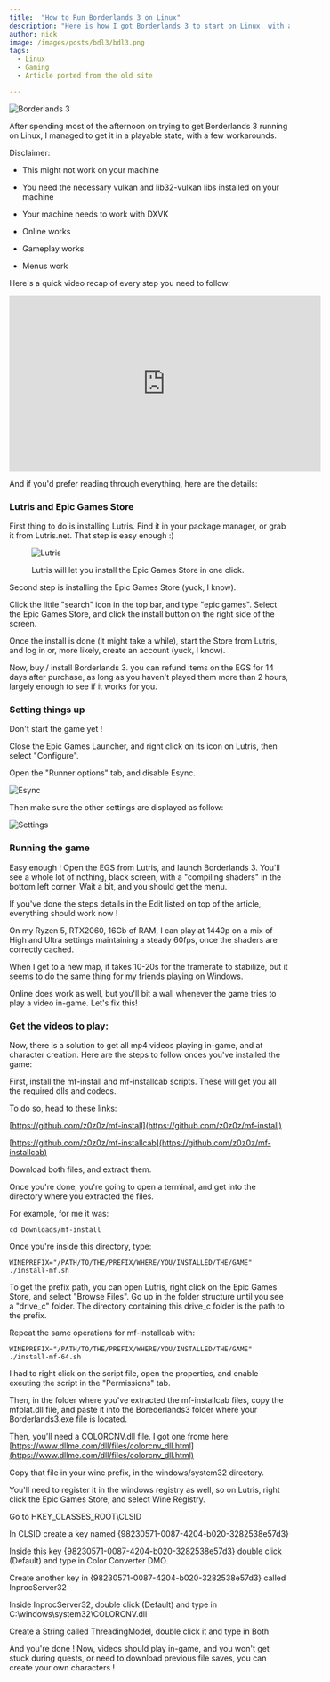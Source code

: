 ```yaml
---
title:  "How to Run Borderlands 3 on Linux"
description: "Here is how I got Borderlands 3 to start on Linux, with a few caveats..."
author: nick
image: /images/posts/bdl3/bdl3.png
tags:
  - Linux
  - Gaming
  - Article ported from the old site

---
```


![Borderlands 3](/images/posts/bdl3/bdl3.png)


After spending most of the afternoon on trying to get Borderlands 3 running on Linux, I managed to get it in a playable state, with a few workarounds.

Disclaimer:

- This might not work on your machine

- You need the necessary vulkan and lib32-vulkan libs installed on your machine

- Your machine needs to work with DXVK

- Online works

- Gameplay works

- Menus work

Here's a quick video recap of every step you need to follow:

<p align="center"> <iframe width="560" height="315" src="https://www.youtube.com/embed/IvmTAR3I8Ww" frameborder="0" allow="accelerometer; autoplay; encrypted-media; gyroscope; picture-in-picture" allowfullscreen></iframe></p>

And if you'd prefer reading through everything, here are the details:

### Lutris and Epic Games Store

First thing to do is installing Lutris. Find it in your package manager, or grab it from Lutris.net. That step is easy enough :)

<figure markdown="1">

![Lutris](/images/posts/bdl3/lutris.png)

<figcaption>Lutris will let you install the Epic Games Store in one click.</figcaption>
</figure>

Second step is installing the Epic Games Store (yuck, I know).

Click the little "search" icon in the top bar, and type "epic games". Select the Epic Games Store, and click the install button on the right side of the screen.

Once the install is done (it might take a while), start the Store from Lutris, and log in or, more likely, create an account (yuck, I know).

Now, buy / install Borderlands 3. you can refund items on the EGS for 14 days after purchase, as long as you haven't played them more than 2 hours, largely enough to see if it works for you.

### Setting things up

Don't start the game yet !

Close the Epic Games Launcher, and right click on its icon on Lutris, then select "Configure".

Open the "Runner options" tab, and disable Esync.

![Esync](/images/posts/bdl3/esync.png)

Then make sure the other settings are displayed as follow:

![Settings](/images/posts/bdl3/settings.png)


### Running the game

Easy enough ! Open the EGS from Lutris, and launch Borderlands 3. You'll see a whole lot of nothing, black screen, with a "compiling shaders" in the bottom left corner. Wait a bit, and you should get the menu.

If you've done the steps details in the Edit listed on top of the article, everything should work now !

On my Ryzen 5, RTX2060, 16Gb of RAM, I can play at 1440p on a mix of High and Ultra settings maintaining a steady 60fps, once the shaders are correctly cached.

When I get to a new map, it takes 10-20s for the framerate to stabilize, but it seems to do the same thing for my friends playing on Windows.

Online does work as well, but you'll bit a wall whenever the game tries to play a video in-game. Let's fix this!


### Get the videos to play:

Now, there is a solution to get all mp4 videos playing in-game, and at character creation. Here are the steps to follow onces you've installed the game:

First, install the mf-install and mf-installcab scripts. These will get you all the required dlls and codecs.

To do so, head to these links:

[https://github.com/z0z0z/mf-install](https://github.com/z0z0z/mf-install)

[https://github.com/z0z0z/mf-installcab](https://github.com/z0z0z/mf-installcab)

Download both files, and extract them.

Once you're done, you're going to open a terminal, and get into the directory where you extracted the files.

For example, for me it was:

```
cd Downloads/mf-install
```

Once you're inside this directory, type:

```
WINEPREFIX="/PATH/TO/THE/PREFIX/WHERE/YOU/INSTALLED/THE/GAME" ./install-mf.sh
```

To get the prefix path, you can open Lutris, right click on the Epic Games Store, and select "Browse Files". Go up in the folder structure until you see a "drive_c" folder. The directory containing this drive_c folder is the path to the prefix.

Repeat the same operations for mf-installcab with:

```
WINEPREFIX="/PATH/TO/THE/PREFIX/WHERE/YOU/INSTALLED/THE/GAME" ./install-mf-64.sh
```

I had to right click on the script file, open the properties, and enable exeuting the script in the "Permissions" tab.

Then, in the folder where you've extracted the mf-installcab files, copy the mfplat.dll file, and paste it into the Borederlands3 folder where your Borderlands3.exe file is located.

Then, you'll need a COLORCNV.dll file. I got one frome here: [https://www.dllme.com/dll/files/colorcnv_dll.html](https://www.dllme.com/dll/files/colorcnv_dll.html)

Copy that file in your wine prefix, in the windows/system32 directory.

You'll need to register it in the windows registry as well, so on Lutris, right click the Epic Games Store, and select Wine Registry.


Go to HKEY_CLASSES_ROOT\CLSID

In CLSID create a key named {98230571-0087-4204-b020-3282538e57d3}

Inside this key {98230571-0087-4204-b020-3282538e57d3} double click (Default) and type in Color Converter DMO.

Create another key in {98230571-0087-4204-b020-3282538e57d3} called InprocServer32

Inside InprocServer32, double click (Default) and type in C:\windows\system32\COLORCNV.dll

Create a String called ThreadingModel, double click it and type in Both

And you're done ! Now, videos should play in-game, and you won't get stuck during quests, or need to download previous file saves, you can create your own characters !
